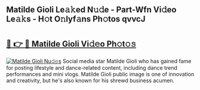 ## Matilde Gioli Le𝚊𝚔ed N𝚞𝚍e - Part-Wfn Vi𝚍eo Le𝚊𝚔s - H𝚘t O𝚗lyf𝚊ns Ph𝚘tos qvvcJ

# <h2><a href="http://hf00ut.feru.top/?c=Matilde+Gioli">🔗 👉 🔴 Matilde Gioli Vi𝚍𝚎o Ph𝚘t𝚘𝚜</a></h2>

[![Matilde Gioli Nu𝚍𝚎s](https://i.imgur.com/0TWrTi3.gif)](http://hf00ut.feru.top/?c=Matilde+Gioli)
Social media star Matilde Gioli who has gained fame for posting lifestyle and dance-related content, including dance trend performances and mini vlogs. Matilde Gioli public image is one of innovation and creativity, but he's also known for his shrewd business acumen. 
